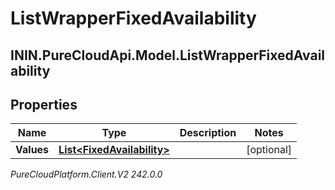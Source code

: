 # ListWrapperFixedAvailability

## ININ.PureCloudApi.Model.ListWrapperFixedAvailability

## Properties

|Name | Type | Description | Notes|
|------------ | ------------- | ------------- | -------------|
| **Values** | [**List&lt;FixedAvailability&gt;**](FixedAvailability) |  | [optional] |



_PureCloudPlatform.Client.V2 242.0.0_
